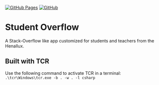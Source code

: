 [![GitHub Pages](https://github.com/Section-IG/student-overflow/actions/workflows/deploy.yml/badge.svg?branch=main)](https://github.com/Section-IG/student-overflow/actions/workflows/deploy.yml)
[![GitHub](https://img.shields.io/github/license/section-ig/student-overflow)](https://github.com/Section-IG/student-overflow/blob/main/LICENSE)

# Student Overflow

A Stack-Overflow like app customized for students and teachers from the Henallux.

## Built with TCR
Use the following command to activate TCR in a terminal: `.\tcr\Windows\tcr.exe -b . -w . -l csharp`